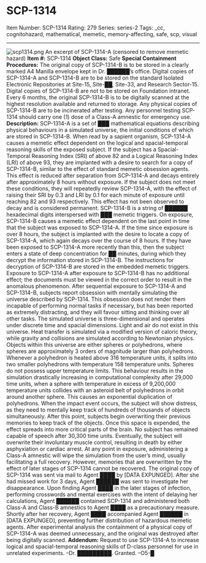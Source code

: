 # SCP-1314
Item Number: SCP-1314
Rating: 279
Series: series-2
Tags: _cc, cognitohazard, mathematical, memetic, memory-affecting, safe, scp, visual

---

![scp1314.png](http://scp-wiki.wdfiles.com/local--files/scp-1314/scp1314.png)
An excerpt of SCP-1314-A (censored to remove memetic hazard)
**Item #:** SCP-1314
**Object Class:** Safe
**Special Containment Procedures:** The original copy of SCP-1314-B is to be stored in a clearly marked A4 Manilla envelope kept in Dr. ██████’s office. Digital copies of SCP-1314-A and SCP-1314-B are to be stored on the standard Isolated Electronic Repositories at Site-15, Site-██, Site-33, and Research Sector-15. Digital copies of SCP-1314-B are not to be stored on Foundation intranet. Every 6 months, the original SCP-1314-B is to be digitally scanned at the highest resolution available and returned to storage. Any physical copies of SCP-1314-B are to be incinerated after testing. Any personnel testing SCP-1314 should carry one (1) dose of a Class-A amnestic for emergency use.
**Description:** SCP-1314-A is a set of ███ mathematical equations describing physical behaviours in a simulated universe, the initial conditions of which are stored in SCP-1314-B. When read by a sapient organism, SCP-1314-A causes a memetic effect dependent on the logical and spacial-temporal reasoning skills of the exposed subject. If the subject has a Spacial-Temporal Reasoning Index (SRI) of above 82 and a Logical Reasoning Index (LRI) of above 93, they are implanted with a desire to search for a copy of SCP-1314-B, similar to the effect of standard memetic obsession agents. This effect is reduced after separation from SCP-1314-A and decays entirely after approximately 8 hours without exposure. If the subject does not meet these conditions, they will repeatedly review SCP-1314-A, with the effect of raising their SRI by 0.3 and LRI by 0.1 for each minute of exposure until reaching 82 and 93 respectively. This effect has not been observed to decay and is considered permanent.
SCP-1314-B is a string of ██████ hexadecimal digits interspersed with ███ memetic triggers. On exposure, SCP-1314-B causes a memetic effect dependent on the last point in time that the subject was exposed to SCP-1314-A. If the time since exposure is over 8 hours, the subject is implanted with the desire to locate a copy of SCP-1314-A, which again decays over the course of 8 hours. If they have been exposed to SCP-1314-A more recently than this, then the subject enters a state of deep concentration for ██ minutes, during which they decrypt the information stored in SCP-1314-B. The instructions for decryption of SCP-1314-B are stored in the embedded memetic triggers. Exposure to SCP-1314-A after exposure to SCP-1314-B has no additional effect; the documents must be viewed in the correct order to result in the anomalous phenomenon.
After sequential exposure to SCP-1314-A and SCP-1314-B, subjects report obsession with mentally simulating the universe described by SCP-1314. This obsession does not render them incapable of performing normal tasks if necessary, but has been reported as extremely distracting, and they will favour sitting and thinking over all other tasks. The simulated universe is three-dimensional and operates under discrete time and spacial dimensions. Light and air do not exist in this universe. Heat transfer is simulated via a modified version of caloric theory, while gravity and collisions are simulated according to Newtonian physics. Objects within this universe are either spheres or polyhedrons, where spheres are approximately 3 orders of magnitude larger than polyhedrons. Whenever a polyhedron is heated above 316 temperature units, it splits into two smaller polyhedrons with temperature 158 temperature units. Spheres do not possess upper temperature limits. This behaviour results in the simulation drastically increasing in computational complexity after 29,000 time units, when a sphere with temperature in excess of 9,200,000 temperature units collides with an asteroid belt of polyhedrons in orbit around another sphere. This causes an exponential duplication of polyhedrons.
When the impact event occurs, the subject will show distress, as they need to mentally keep track of hundreds of thousands of objects simultaneously. After this point, subjects begin overwriting their previous memories to keep track of the objects. Once this space is expended, the effect spreads into more critical parts of the brain. No subject has remained capable of speech after 30,300 time units. Eventually, the subject will overwrite their involuntary muscle control, resulting in death by either asphyxiation or cardiac arrest.
At any point in exposure, administering a Class-A amnestic will wipe the simulation from the user’s mind, usually facilitating a full recovery. However, memories that are overwritten by the effect of later stages of SCP-1314 cannot be recovered.
The original copy of SCP-1314 was sent via mail to Agent ████ by [DATA EXPUNGED]. After she had missed work for 3 days, Agent ██████ was sent to investigate her disappearance. Upon finding Agent ████ in the later stages of infection, performing crosswords and mental exercises with the intent of delaying her calculations, Agent ██████ contained SCP-1314 and administered both Class-A and Class-B amnestics to Agent ████ as a precautionary measure. Shortly after her recovery, Agent ████ accompanied Agent ██████ in [DATA EXPUNGED], preventing further distribution of hazardous memetic agents. After experimental analysis the containment of a physical copy of SCP-1314-A was deemed unnecessary, and the original was destroyed after being digitally scanned.
**Addendum:** Request to use SCP-1314-A to increase logical and spacial-temporal reasoning skills of D-class personnel for use in unrelated experiments. –Dr. █████████.
Granted. –O5-█